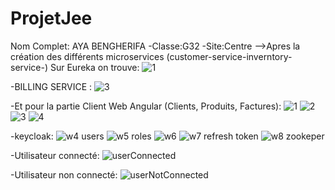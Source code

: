 # ProjetJee
Nom Complet: AYA BENGHERIFA -Classe:G32 -Site:Centre 
-->Apres la création des différents microservices (customer-service-inverntory-service-) Sur Eureka on trouve:
![1](https://user-images.githubusercontent.com/80550745/219696862-758a364e-9a54-40b5-ac76-98854fbf8f1a.jpg)

-BILLING SERVICE :
![3](https://user-images.githubusercontent.com/80550745/219697302-767e48f3-20ec-4cd5-b54c-c918bfd3da7d.jpg)

-Et pour la partie Client Web Angular (Clients, Produits, Factures):
![1](https://user-images.githubusercontent.com/80550745/219698483-90087978-11f0-4dc0-8180-7a18763cdaff.jpg)
![2](https://user-images.githubusercontent.com/80550745/219698518-c87065a4-c2d9-4b83-af09-411e2e1f2d3f.jpg)
![3](https://user-images.githubusercontent.com/80550745/219698547-12f45944-7445-4194-8ff5-7119a6b31591.jpg)
![4](https://user-images.githubusercontent.com/80550745/219698572-759ab03c-dd86-4741-a769-1247cd4f3684.jpg)

-keycloak:
![w4 users](https://user-images.githubusercontent.com/80550745/219698898-9f453a64-644d-4a5d-a7e9-c5dfc8c41c8b.jpg)
![w5 roles](https://user-images.githubusercontent.com/80550745/219698918-6c9687b5-3125-4f71-8b82-deb6b7a0f2ad.jpg)
![w6](https://user-images.githubusercontent.com/80550745/219698944-f0035d2c-d235-41e5-87ca-c4e76bbea6a6.jpg)
![w7 refresh token](https://user-images.githubusercontent.com/80550745/219698974-60155a31-8fb2-4c8a-b412-e2abea8d19ac.jpg)
![w8 zookeper](https://user-images.githubusercontent.com/80550745/219698993-d34eda5f-09b6-4547-bbf7-b05db5d7fae5.jpg)

-Utilisateur connecté:
![userConnected](https://user-images.githubusercontent.com/80550745/219699750-5d0b6c99-c8c1-4c48-8cb2-fbdb0da21af3.jpg)

-Utilisateur non connecté:
![userNotConnected](https://user-images.githubusercontent.com/80550745/219699760-a593f685-cbbf-40e3-9590-0339f3e053ea.jpg)







